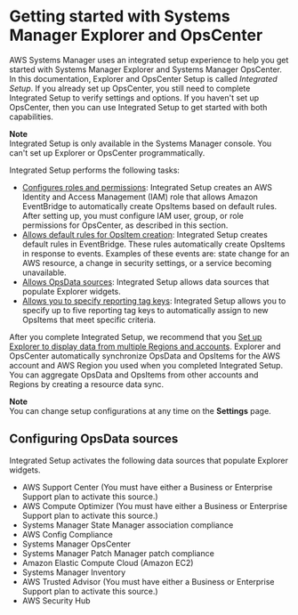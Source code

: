 # Getting started with Systems Manager Explorer and OpsCenter<a name="Explorer-setup"></a>

AWS Systems Manager uses an integrated setup experience to help you get started with Systems Manager Explorer and Systems Manager OpsCenter\. In this documentation, Explorer and OpsCenter Setup is called *Integrated Setup*\. If you already set up OpsCenter, you still need to complete Integrated Setup to verify settings and options\. If you haven't set up OpsCenter, then you can use Integrated Setup to get started with both capabilities\.

**Note**  
Integrated Setup is only available in the Systems Manager console\. You can't set up Explorer or OpsCenter programmatically\.

Integrated Setup performs the following tasks:
+ [Configures roles and permissions](Explorer-setup-permissions.md): Integrated Setup creates an AWS Identity and Access Management \(IAM\) role that allows Amazon EventBridge to automatically create OpsItems based on default rules\. After setting up, you must configure IAM user, group, or role permissions for OpsCenter, as described in this section\. 
+ [Allows default rules for OpsItem creation](Explorer-setup-default-rules.md): Integrated Setup creates default rules in EventBridge\. These rules automatically create OpsItems in response to events\. Examples of these events are: state change for an AWS resource, a change in security settings, or a service becoming unavailable\.
+ [Allows OpsData sources](#Explorer-setup-data-sources): Integrated Setup allows data sources that populate Explorer widgets\.
+ [Allows you to specify reporting tag keys](Explorer-setup-tag-keys.md): Integrated Setup allows you to specify up to five reporting tag keys to automatically assign to new OpsItems that meet specific criteria\. 

After you complete Integrated Setup, we recommend that you [Set up Explorer to display data from multiple Regions and accounts](Explorer-resource-data-sync.md)\. Explorer and OpsCenter automatically synchronize OpsData and OpsItems for the AWS account and AWS Region you used when you completed Integrated Setup\. You can aggregate OpsData and OpsItems from other accounts and Regions by creating a resource data sync\.

**Note**  
You can change setup configurations at any time on the **Settings** page\.

## Configuring OpsData sources<a name="Explorer-setup-data-sources"></a>

Integrated Setup activates the following data sources that populate Explorer widgets\.
+ AWS Support Center \(You must have either a Business or Enterprise Support plan to activate this source\.\)
+ AWS Compute Optimizer \(You must have either a Business or Enterprise Support plan to activate this source\.\)
+ Systems Manager State Manager association compliance
+ AWS Config Compliance
+ Systems Manager OpsCenter
+ Systems Manager Patch Manager patch compliance
+ Amazon Elastic Compute Cloud \(Amazon EC2\)
+ Systems Manager Inventory
+ AWS Trusted Advisor \(You must have either a Business or Enterprise Support plan to activate this source\.\)
+ AWS Security Hub